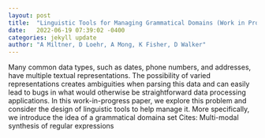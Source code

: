 ```yaml
---
layout: post
title:  "Linguistic Tools for Managing Grammatical Domains (Work in Progress)"
date:   2022-06-19 07:39:02 -0400
categories: jekyll update
author: "A Miltner, D Loehr, A Mong, K Fisher, D Walker"
---
```

Many common data types, such as dates, phone numbers, and addresses, have multiple textual representations. The possibility of varied representations creates ambiguities when parsing this data and can easily lead to bugs in what would otherwise be straightforward data processing applications. In this work-in-progress paper, we explore this problem and consider the design of linguistic tools to help manage it. More specifically, we introduce the idea of a grammatical domaina set  Cites: Multi-modal synthesis of regular expressions